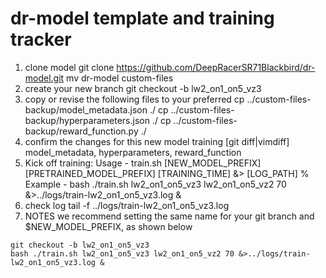 # dr-model template and training tracker
1. clone model
git clone https://github.com/DeepRacerSR71Blackbird/dr-model.git
mv dr-model custom-files
2. create your new branch
git checkout -b lw2_on1_on5_vz3
3. copy or revise the following files to your preferred
cp ../custom-files-backup/model_metadata.json ./
cp ../custom-files-backup/hyperparameters.json ./
cp ../custom-files-backup/reward_function.py ./
4.  confirm the changes for this new model training
[git diff|vimdiff] model_metadata, hyperparameters, reward_function
5. Kick off training:
Usage - train.sh [NEW_MODEL_PREFIX] [PRETRAINED_MODEL_PREFIX] [TRAINING_TIME] &> [LOG_PATH] %
Example - bash ./train.sh lw2_on1_on5_vz3 lw2_on1_on5_vz2 70 &>../logs/train-lw2_on1_on5_vz3.log &
6. check log
tail -f ../logs/train-lw2_on1_on5_vz3.log 
7. NOTES
we recommend setting the same name for your git branch and $NEW_MODEL_PREFIX, as shown below
```
git checkout -b lw2_on1_on5_vz3
bash ./train.sh lw2_on1_on5_vz3 lw2_on1_on5_vz2 70 &>../logs/train-lw2_on1_on5_vz3.log &
```